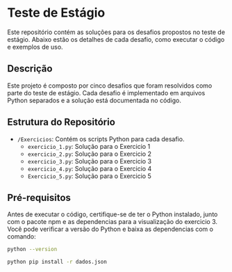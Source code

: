 # Teste de Estágio
Este repositório contém as soluções para os desafios propostos no teste de estágio. Abaixo estão os detalhes de cada desafio, como executar o código e exemplos de uso.

## Descrição

Este projeto é composto por cinco desafios que foram resolvidos como parte do teste de estágio. Cada desafio é implementado em arquivos Python separados e a solução está documentada no código.

## Estrutura do Repositório

- `/Exercicios`: Contém os scripts Python para cada desafio.
  - `exercicio_1.py`: Solução para o Exercicio 1
  - `exercicio_2.py`: Solução para o Exercicio 2
  - `exercicio_3.py`: Solução para o Exercicio 3
  - `exercicio_4.py`: Solução para o Exercicio 4
  - `Exercicio_5.py`: Solução para o Exercicio 5
## Pré-requisitos
Antes de executar o código, certifique-se de ter o Python instalado, junto com o pacote npm e as dependencias para a visualização do exercicio 3. Você pode verificar a versão do Python e baixa as dependencias com o comando:

```bash
python --version

python pip install -r dados.json


